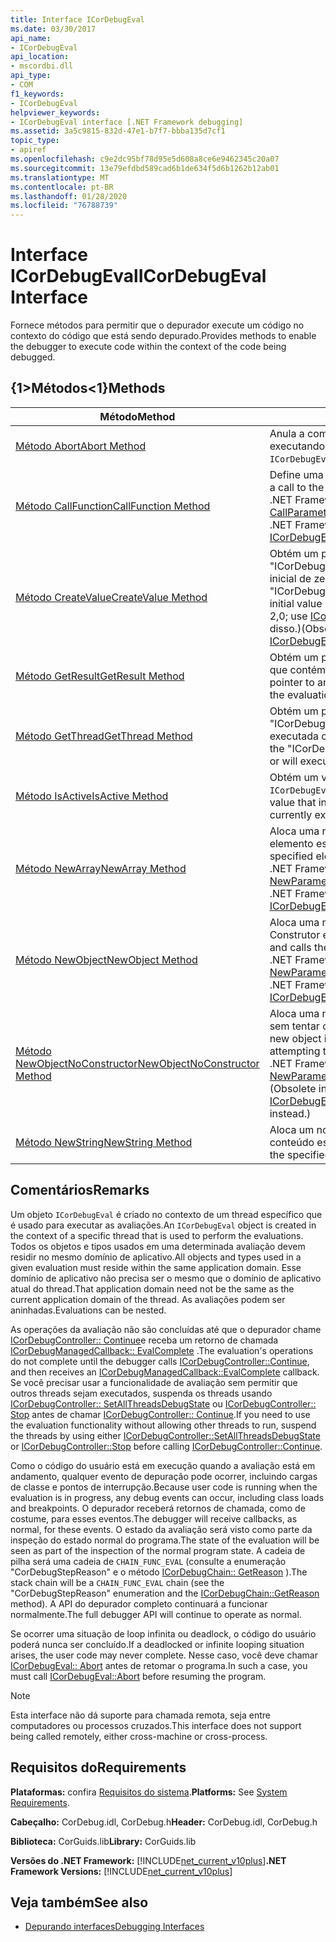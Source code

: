 ```yaml
---
title: Interface ICorDebugEval
ms.date: 03/30/2017
api_name:
- ICorDebugEval
api_location:
- mscordbi.dll
api_type:
- COM
f1_keywords:
- ICorDebugEval
helpviewer_keywords:
- ICorDebugEval interface [.NET Framework debugging]
ms.assetid: 3a5c9815-832d-47e1-b7f7-bbba135d7cf1
topic_type:
- apiref
ms.openlocfilehash: c9e2dc95bf78d95e5d608a8ce6e9462345c20a07
ms.sourcegitcommit: 13e79efdbd589cad6b1de634f5d6b1262b12ab01
ms.translationtype: MT
ms.contentlocale: pt-BR
ms.lasthandoff: 01/28/2020
ms.locfileid: "76788739"
---
```

# <a name="icordebugeval-interface"></a><span data-ttu-id="7a431-102">Interface ICorDebugEval</span><span class="sxs-lookup"><span data-stu-id="7a431-102">ICorDebugEval Interface</span></span>

<span data-ttu-id="7a431-103">Fornece métodos para permitir que o depurador execute um código no contexto do código que está sendo depurado.</span><span class="sxs-lookup"><span data-stu-id="7a431-103">Provides methods to enable the debugger to execute code within the context of the code being debugged.</span></span>  
  
## <a name="methods"></a><span data-ttu-id="7a431-104">{1&gt;Métodos&lt;1}</span><span class="sxs-lookup"><span data-stu-id="7a431-104">Methods</span></span>  
  
|<span data-ttu-id="7a431-105">Método</span><span class="sxs-lookup"><span data-stu-id="7a431-105">Method</span></span>|<span data-ttu-id="7a431-106">Descrição</span><span class="sxs-lookup"><span data-stu-id="7a431-106">Description</span></span>|  
|------------|-----------------|  
|[<span data-ttu-id="7a431-107">Método Abort</span><span class="sxs-lookup"><span data-stu-id="7a431-107">Abort Method</span></span>](icordebugeval-abort-method.md)|<span data-ttu-id="7a431-108">Anula a computação que este `ICorDebugEval` objeto está executando no momento.</span><span class="sxs-lookup"><span data-stu-id="7a431-108">Aborts the computation this `ICorDebugEval` object is currently performing.</span></span>|  
|[<span data-ttu-id="7a431-109">Método CallFunction</span><span class="sxs-lookup"><span data-stu-id="7a431-109">CallFunction Method</span></span>](icordebugeval-callfunction-method.md)|<span data-ttu-id="7a431-110">Define uma chamada para a função especificada.</span><span class="sxs-lookup"><span data-stu-id="7a431-110">Sets up a call to the specified function.</span></span> <span data-ttu-id="7a431-111">(Obsoleto na versão de .NET Framework 2,0; use [ICorDebugEval2:: CallParameterizedFunction](icordebugeval2-callparameterizedfunction-method.md) em vez disso.)</span><span class="sxs-lookup"><span data-stu-id="7a431-111">(Obsolete in the .NET Framework version 2.0; use [ICorDebugEval2::CallParameterizedFunction](icordebugeval2-callparameterizedfunction-method.md) instead.)</span></span>|  
|[<span data-ttu-id="7a431-112">Método CreateValue</span><span class="sxs-lookup"><span data-stu-id="7a431-112">CreateValue Method</span></span>](icordebugeval-createvalue-method.md)|<span data-ttu-id="7a431-113">Obtém um ponteiro de interface para um objeto "ICorDebugValue" do tipo especificado, com um valor inicial de zero ou NULL.</span><span class="sxs-lookup"><span data-stu-id="7a431-113">Gets an interface pointer to an "ICorDebugValue" object of the specified type, with an initial value of zero or null.</span></span> <span data-ttu-id="7a431-114">(Obsoleto no .NET Framework 2,0; use [ICorDebugEval2:: CreateValueForType](icordebugeval2-createvaluefortype-method.md) em vez disso.)</span><span class="sxs-lookup"><span data-stu-id="7a431-114">(Obsolete in the .NET Framework 2.0; use [ICorDebugEval2::CreateValueForType](icordebugeval2-createvaluefortype-method.md) instead.)</span></span>|  
|[<span data-ttu-id="7a431-115">Método GetResult</span><span class="sxs-lookup"><span data-stu-id="7a431-115">GetResult Method</span></span>](icordebugeval-getresult-method.md)|<span data-ttu-id="7a431-116">Obtém um ponteiro de interface para um `ICorDebugValue` que contém os resultados da avaliação.</span><span class="sxs-lookup"><span data-stu-id="7a431-116">Gets an interface pointer to an `ICorDebugValue` that contains the results of the evaluation.</span></span>|  
|[<span data-ttu-id="7a431-117">Método GetThread</span><span class="sxs-lookup"><span data-stu-id="7a431-117">GetThread Method</span></span>](icordebugeval-getthread-method.md)|<span data-ttu-id="7a431-118">Obtém um ponteiro de interface para o "ICorDebugThread" no qual essa avaliação está sendo executada ou será executada.</span><span class="sxs-lookup"><span data-stu-id="7a431-118">Gets an interface pointer to the "ICorDebugThread" where this evaluation is executing or will execute.</span></span>|  
|[<span data-ttu-id="7a431-119">Método IsActive</span><span class="sxs-lookup"><span data-stu-id="7a431-119">IsActive Method</span></span>](icordebugeval-isactive-method.md)|<span data-ttu-id="7a431-120">Obtém um valor que indica se este objeto de `ICorDebugEval` está em execução no momento.</span><span class="sxs-lookup"><span data-stu-id="7a431-120">Gets a value that indicates whether this `ICorDebugEval` object is currently executing.</span></span>|  
|[<span data-ttu-id="7a431-121">Método NewArray</span><span class="sxs-lookup"><span data-stu-id="7a431-121">NewArray Method</span></span>](icordebugeval-newarray-method.md)|<span data-ttu-id="7a431-122">Aloca uma nova matriz do tipo e das dimensões do elemento especificado.</span><span class="sxs-lookup"><span data-stu-id="7a431-122">Allocates a new array of the specified element type and dimensions.</span></span> <span data-ttu-id="7a431-123">(Obsoleto no .NET Framework 2,0; use [ICorDebugEval2:: NewParameterizedArray](icordebugeval2-newparameterizedarray-method.md) em vez disso.)</span><span class="sxs-lookup"><span data-stu-id="7a431-123">(Obsolete in the .NET Framework 2.0; use [ICorDebugEval2::NewParameterizedArray](icordebugeval2-newparameterizedarray-method.md) instead.)</span></span>|  
|[<span data-ttu-id="7a431-124">Método NewObject</span><span class="sxs-lookup"><span data-stu-id="7a431-124">NewObject Method</span></span>](icordebugeval-newobject-method.md)|<span data-ttu-id="7a431-125">Aloca uma nova instância de objeto e chama o método de Construtor especificado.</span><span class="sxs-lookup"><span data-stu-id="7a431-125">Allocates a new object instance and calls the specified constructor method.</span></span> <span data-ttu-id="7a431-126">(Obsoleto no .NET Framework 2,0; use [ICorDebugEval2:: NewParameterizedObject](icordebugeval2-newparameterizedobject-method.md) em vez disso.)</span><span class="sxs-lookup"><span data-stu-id="7a431-126">(Obsolete in the .NET Framework 2.0; use [ICorDebugEval2::NewParameterizedObject](icordebugeval2-newparameterizedobject-method.md) instead.)</span></span>|  
|[<span data-ttu-id="7a431-127">Método NewObjectNoConstructor</span><span class="sxs-lookup"><span data-stu-id="7a431-127">NewObjectNoConstructor Method</span></span>](icordebugeval-newobjectnoconstructor-method.md)|<span data-ttu-id="7a431-128">Aloca uma nova instância de objeto do tipo especificado, sem tentar chamar um método de construtor.</span><span class="sxs-lookup"><span data-stu-id="7a431-128">Allocates a new object instance of the specified type, without attempting to call a constructor method.</span></span> <span data-ttu-id="7a431-129">(Obsoleto no .NET Framework 2,0; use [ICorDebugEval2:: NewParameterizedObjectNoConstructor](icordebugeval2-newparameterizedobjectnoconstructor-method.md) em vez disso.)</span><span class="sxs-lookup"><span data-stu-id="7a431-129">(Obsolete in the .NET Framework 2.0; use [ICorDebugEval2::NewParameterizedObjectNoConstructor](icordebugeval2-newparameterizedobjectnoconstructor-method.md) instead.)</span></span>|  
|[<span data-ttu-id="7a431-130">Método NewString</span><span class="sxs-lookup"><span data-stu-id="7a431-130">NewString Method</span></span>](icordebugeval-newstring-method.md)|<span data-ttu-id="7a431-131">Aloca um novo objeto de cadeia de caracteres com o conteúdo especificado.</span><span class="sxs-lookup"><span data-stu-id="7a431-131">Allocates a new string object with the specified contents.</span></span>|  
  
## <a name="remarks"></a><span data-ttu-id="7a431-132">Comentários</span><span class="sxs-lookup"><span data-stu-id="7a431-132">Remarks</span></span>  
 <span data-ttu-id="7a431-133">Um objeto `ICorDebugEval` é criado no contexto de um thread específico que é usado para executar as avaliações.</span><span class="sxs-lookup"><span data-stu-id="7a431-133">An `ICorDebugEval` object is created in the context of a specific thread that is used to perform the evaluations.</span></span> <span data-ttu-id="7a431-134">Todos os objetos e tipos usados em uma determinada avaliação devem residir no mesmo domínio de aplicativo.</span><span class="sxs-lookup"><span data-stu-id="7a431-134">All objects and types used in a given evaluation must reside within the same application domain.</span></span> <span data-ttu-id="7a431-135">Esse domínio de aplicativo não precisa ser o mesmo que o domínio de aplicativo atual do thread.</span><span class="sxs-lookup"><span data-stu-id="7a431-135">That application domain need not be the same as the current application domain of the thread.</span></span> <span data-ttu-id="7a431-136">As avaliações podem ser aninhadas.</span><span class="sxs-lookup"><span data-stu-id="7a431-136">Evaluations can be nested.</span></span>  
  
 <span data-ttu-id="7a431-137">As operações da avaliação não são concluídas até que o depurador chame [ICorDebugController:: Continue](icordebugcontroller-continue-method.md)e receba um retorno de chamada [ICorDebugManagedCallback:: EvalComplete](icordebugmanagedcallback-evalcomplete-method.md) .</span><span class="sxs-lookup"><span data-stu-id="7a431-137">The evaluation's operations do not complete until the debugger calls [ICorDebugController::Continue](icordebugcontroller-continue-method.md), and then receives an [ICorDebugManagedCallback::EvalComplete](icordebugmanagedcallback-evalcomplete-method.md) callback.</span></span> <span data-ttu-id="7a431-138">Se você precisar usar a funcionalidade de avaliação sem permitir que outros threads sejam executados, suspenda os threads usando [ICorDebugController:: SetAllThreadsDebugState](icordebugcontroller-setallthreadsdebugstate-method.md) ou [ICorDebugController:: Stop](icordebugcontroller-stop-method.md) antes de chamar [ICorDebugController:: Continue](icordebugcontroller-continue-method.md).</span><span class="sxs-lookup"><span data-stu-id="7a431-138">If you need to use the evaluation functionality without allowing other threads to run, suspend the threads by using either [ICorDebugController::SetAllThreadsDebugState](icordebugcontroller-setallthreadsdebugstate-method.md) or [ICorDebugController::Stop](icordebugcontroller-stop-method.md) before calling [ICorDebugController::Continue](icordebugcontroller-continue-method.md).</span></span>  
  
 <span data-ttu-id="7a431-139">Como o código do usuário está em execução quando a avaliação está em andamento, qualquer evento de depuração pode ocorrer, incluindo cargas de classe e pontos de interrupção.</span><span class="sxs-lookup"><span data-stu-id="7a431-139">Because user code is running when the evaluation is in progress, any debug events can occur, including class loads and breakpoints.</span></span> <span data-ttu-id="7a431-140">O depurador receberá retornos de chamada, como de costume, para esses eventos.</span><span class="sxs-lookup"><span data-stu-id="7a431-140">The debugger will receive callbacks, as normal, for these events.</span></span> <span data-ttu-id="7a431-141">O estado da avaliação será visto como parte da inspeção do estado normal do programa.</span><span class="sxs-lookup"><span data-stu-id="7a431-141">The state of the evaluation will be seen as part of the inspection of the normal program state.</span></span> <span data-ttu-id="7a431-142">A cadeia de pilha será uma cadeia de `CHAIN_FUNC_EVAL` (consulte a enumeração "CorDebugStepReason" e o método [ICorDebugChain:: GetReason](icordebugchain-getreason-method.md) ).</span><span class="sxs-lookup"><span data-stu-id="7a431-142">The stack chain will be a `CHAIN_FUNC_EVAL` chain (see the "CorDebugStepReason" enumeration and the [ICorDebugChain::GetReason](icordebugchain-getreason-method.md) method).</span></span> <span data-ttu-id="7a431-143">A API do depurador completo continuará a funcionar normalmente.</span><span class="sxs-lookup"><span data-stu-id="7a431-143">The full debugger API will continue to operate as normal.</span></span>  
  
 <span data-ttu-id="7a431-144">Se ocorrer uma situação de loop infinita ou deadlock, o código do usuário poderá nunca ser concluído.</span><span class="sxs-lookup"><span data-stu-id="7a431-144">If a deadlocked or infinite looping situation arises, the user code may never complete.</span></span> <span data-ttu-id="7a431-145">Nesse caso, você deve chamar [ICorDebugEval:: Abort](icordebugeval-abort-method.md) antes de retomar o programa.</span><span class="sxs-lookup"><span data-stu-id="7a431-145">In such a case, you must call [ICorDebugEval::Abort](icordebugeval-abort-method.md) before resuming the program.</span></span>  
  
> [!NOTE]
> <span data-ttu-id="7a431-146">Esta interface não dá suporte para chamada remota, seja entre computadores ou processos cruzados.</span><span class="sxs-lookup"><span data-stu-id="7a431-146">This interface does not support being called remotely, either cross-machine or cross-process.</span></span>  
  
## <a name="requirements"></a><span data-ttu-id="7a431-147">Requisitos do</span><span class="sxs-lookup"><span data-stu-id="7a431-147">Requirements</span></span>  
 <span data-ttu-id="7a431-148">**Plataformas:** confira [Requisitos do sistema](../../../../docs/framework/get-started/system-requirements.md).</span><span class="sxs-lookup"><span data-stu-id="7a431-148">**Platforms:** See [System Requirements](../../../../docs/framework/get-started/system-requirements.md).</span></span>  
  
 <span data-ttu-id="7a431-149">**Cabeçalho:** CorDebug.idl, CorDebug.h</span><span class="sxs-lookup"><span data-stu-id="7a431-149">**Header:** CorDebug.idl, CorDebug.h</span></span>  
  
 <span data-ttu-id="7a431-150">**Biblioteca:** CorGuids.lib</span><span class="sxs-lookup"><span data-stu-id="7a431-150">**Library:** CorGuids.lib</span></span>  
  
 <span data-ttu-id="7a431-151">**Versões do .NET Framework:** [!INCLUDE[net_current_v10plus](../../../../includes/net-current-v10plus-md.md)]</span><span class="sxs-lookup"><span data-stu-id="7a431-151">**.NET Framework Versions:** [!INCLUDE[net_current_v10plus](../../../../includes/net-current-v10plus-md.md)]</span></span>  
  
## <a name="see-also"></a><span data-ttu-id="7a431-152">Veja também</span><span class="sxs-lookup"><span data-stu-id="7a431-152">See also</span></span>

- [<span data-ttu-id="7a431-153">Depurando interfaces</span><span class="sxs-lookup"><span data-stu-id="7a431-153">Debugging Interfaces</span></span>](debugging-interfaces.md)
